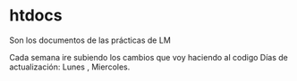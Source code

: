 # htdocs
Son los documentos de las prácticas de LM

Cada semana ire subiendo los cambios que voy haciendo al codigo
Días de actualización: Lunes , Miercoles.
